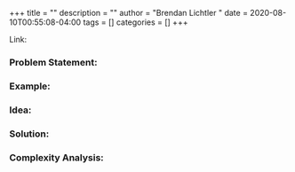 +++
title = ""
description = ""
author = "Brendan Lichtler "
date = 2020-08-10T00:55:08-04:00
tags = []
categories = []
+++

Link:


<h3>Problem Statement:</h3>


<h3>Example:</h3>


<h3>Idea:</h3>


<h3>Solution:</h3>


<h3>Complexity Analysis:</h3>


